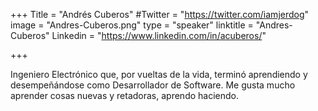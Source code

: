 +++
Title = "Andrés Cuberos"
#Twitter = "https://twitter.com/iamjerdog"
image = "Andres-Cuberos.png"
type = "speaker"
linktitle = "Andres-Cuberos"
Linkedin = "https://www.linkedin.com/in/acuberos/"

+++

Ingeniero Electrónico que, por vueltas de la vida, terminó aprendiendo y desempeñándose como Desarrollador de Software. Me gusta mucho aprender cosas nuevas y retadoras, aprendo haciendo.




